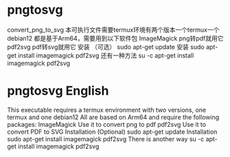 
# pngtosvg
convert_png_to_svg
本可执行文件需要termux环境有两个版本一个termux一个debian12
都是基于Arm64，需要用到以下软件包
ImageMagick
png转pdf就用它
pdf2svg
pdf转svg就用它
安装
（可选）
sudo apt-get update
安装
sudo apt-get install imagemagick pdf2svg
还有一种方法
su -c apt-get install imagemagick pdf2svg
# pngtosvg English
This executable requires a termux environment with two versions, one termux and one debian12
All are based on Arm64 and require the following packages:
ImageMagick
Use it to convert png to pdf
pdf2svg
Use it to convert PDF to SVG
Installation
(Optional)
sudo apt-get update
Installation
sudo apt-get install imagemagick pdf2svg
There is another way
su -c apt-get install imagemagick pdf2svg
